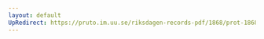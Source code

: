 ```yaml
---
layout: default
UpRedirect: https://pruto.im.uu.se/riksdagen-records-pdf/1868/prot-1868--ak--229.pdf
---
```

